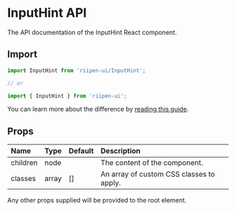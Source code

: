 <!--- This documentation is automatically generated, do not try to edit it. -->

# InputHint API

<p class="description">The API documentation of the InputHint React component.</p>

## Import

```js
import InputHint from 'riipen-ui/InputHint';

// or

import { InputHint } from 'riipen-ui';
```

You can learn more about the difference by [reading this guide](/guides/bundle-size).

## Props

| Name | Type | Default | Description |
|:-----|:-----|:--------|:------------|
| <span class="prop-name">children</span> | <span class="prop-type">node</span> |  | The content of the component. |
| <span class="prop-name">classes</span> | <span class="prop-type">array</span> | <span class="prop-default">[]</span> | An array of custom CSS classes to apply. |


Any other props supplied will be provided to the root element.